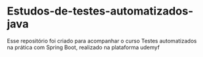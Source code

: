# Estudos-de-testes-automatizados-java
Esse repositório foi criado para acompanhar o curso Testes automatizados na prática com Spring Boot, realizado na plataforma udemyf
